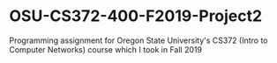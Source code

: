 # OSU-CS372-400-F2019-Project2
Programming assignment for Oregon State University's CS372 (Intro to Computer Networks) course which I took in Fall 2019
